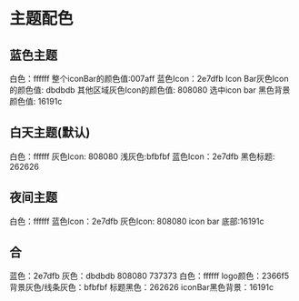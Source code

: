 #  主题配色

## 蓝色主题
白色：ffffff
整个iconBar的颜色值:007aff
蓝色Icon：2e7dfb
Icon Bar灰色Icon的颜色值: dbdbdb
其他区域灰色Icon的颜色值: 808080
选中icon bar 黑色背景颜色值: 16191c

## 白天主题(默认)
白色：ffffff
灰色Icon: 808080
浅灰色:bfbfbf
蓝色Icon：2e7dfb
黑色标题: 262626

## 夜间主题
白色：ffffff
蓝色Icon：2e7dfb
灰色Icon: 808080
icon bar 底部:16191c


## 合
蓝色：2e7dfb
灰色：dbdbdb
           808080
           737373
白色：ffffff
logo颜色：2366f5
背景灰色/线条灰色：bfbfbf
标题黑色：262626
iconBar黑色背景：16191c

